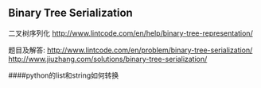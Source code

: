 ## Binary Tree Serialization 
二叉树序列化
http://www.lintcode.com/en/help/binary-tree-representation/

题目及解答:
http://www.lintcode.com/en/problem/binary-tree-serialization/ http://www.jiuzhang.com/solutions/binary-tree-serialization/

####python的list和string如何转换